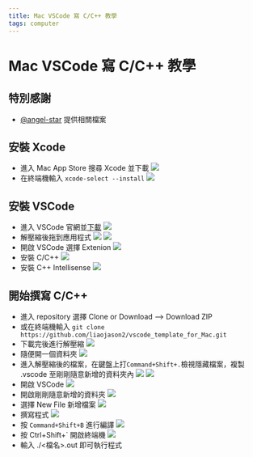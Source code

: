 ```yaml
---
title: Mac VSCode 寫 C/C++ 教學
tags: computer
---
```

# Mac VSCode 寫 C/C++ 教學
## 特別感謝
- [@angel-star](https://github.com/angel-star) 提供相關檔案
## 安裝 Xcode
- 進入 Mac App Store 搜尋 Xcode 並下載
![](https://i.imgur.com/grP8mV9.png)
- 在終端機輸入 `xcode-select --install`
![](https://i.imgur.com/DTe7i53.png)

## 安裝 VSCode
- 進入 VSCode 官網並[下載](https://code.visualstudio.com/)
![](https://i.imgur.com/qbd2nzf.png)
- 解壓縮後拖到應用程式
![](https://i.imgur.com/vJeMfL0.png)
![](https://i.imgur.com/g2SveMo.png)
- 開啟 VSCode 選擇 Extenion
![](https://i.imgur.com/Ir10vqt.png)
- 安裝 C/C++
![](https://i.imgur.com/prHJqKL.png)
- 安裝 C++ Intellisense
![](https://i.imgur.com/fNKsQ4Z.png)

## 開始撰寫 C/C++
- 進入 repository 選擇 Clone or Download --> Download ZIP
- 或在終端機輸入 `git clone https://github.com/liaojason2/vscode_template_for_Mac.git` 
- 下載完後進行解壓縮
![](https://i.imgur.com/An6KiQH.png)
- 隨便開一個資料夾
![](https://i.imgur.com/a1m4UsD.png)
- 進入解壓縮後的檔案，在鍵盤上打`Command+Shift+.`檢視隱藏檔案，複製 .vscode 至剛剛隨意新增的資料夾內
![](https://i.imgur.com/clTnc5L.png)
![](https://i.imgur.com/n5AXW5w.png)
- 開啟 VSCode
![](https://i.imgur.com/Aru5Oc3.png)
- 開啟剛剛隨意新增的資料夾
![](https://i.imgur.com/7LjImZ0.png)
- 選擇 New File 新增檔案
![](https://i.imgur.com/pni5640.png)
- 撰寫程式
![](https://i.imgur.com/Hx3ML7I.png)
- 按 `Command+Shift+B` 進行編譯
![](https://i.imgur.com/8IaU5NQ.png)
- 按 Ctrl+Shift+\` 開啟終端機
![](https://i.imgur.com/sAQ9tlc.png)
- 輸入 ./<檔名>.out 即可執行程式



